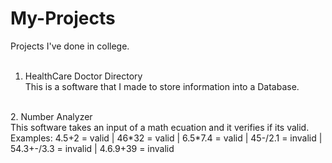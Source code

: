 # My-Projects
Projects I've done in college.<br>
<br>
1. HealthCare Doctor Directory<br>
  This is a software that I made to store information into a Database.<br>
<br>
2. Number Analyzer<br>
  This software takes an input of a math ecuation and it verifies if its valid.<br>
  Examples: 4.5+2 = valid | 46*32 = valid | 6.5*7.4 = valid | 45-/2.1 = invalid | 54.3+-/3.3 = invalid | 4.6.9+39 = invalid<br>
